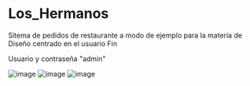 # Los_Hermanos
 Sitema de pedidos de restaurante a modo de ejemplo para la materia de Diseño centrado en el usuario Fin

Usuario y contraseña "admin"

![image](https://user-images.githubusercontent.com/95919984/156790294-1b939479-1f54-4031-b998-81223ba9152c.png)
![image](https://user-images.githubusercontent.com/95919984/156790654-e5105738-32ce-4b7f-a199-73e8798e561f.png)
![image](https://user-images.githubusercontent.com/95919984/156791146-8a52c565-da56-4c38-936d-68dcca8693ed.png)
